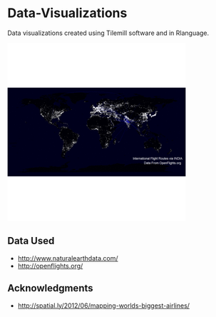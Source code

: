 # Data-Visualizations
Data visualizations created using Tilemill software and in Rlanguage.

![Data Visualization Gif](https://github.com/neha01/Data-Visualizations/blob/master/Gif/data_viz.gif)

## Data Used
* http://www.naturalearthdata.com/  
* http://openflights.org/
   
   
## Acknowledgments
* http://spatial.ly/2012/06/mapping-worlds-biggest-airlines/


